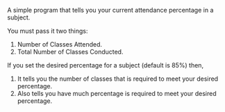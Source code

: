 A simple program that tells you your current attendance percentage in a subject.

You must pass it two things:
  1. Number of Classes Attended.
  2. Total Number of Classes Conducted.

If you set the desired percentage for a subject (default is 85%) then,
  1. It tells you the number of classes that is required to meet your desired percentage.
  2. Also tells you have much percentage is required to meet your desired percentage.
